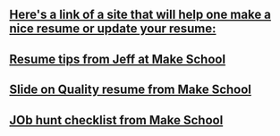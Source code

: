 ## [Here's a link of a site that will help one make a nice resume or update your resume:](https://jsonresume.org/)

## [Resume tips from Jeff at Make School](https://docs.google.com/presentation/d/1Zjtz8Hx56pNEYWAHPG1_khCXD5KxoBgIXfJtgrYTBHY/edit#slide=id.g44dddd6ae3_1_0)

## [Slide on Quality resume from Make School](https://docs.google.com/presentation/d/1TXO6-VC12iYY1r-48SfgleTjH8xjMy8Ge5JHNmNDDj0/edit#slide=id.p)

## [JOb hunt checklist from Make School](https://docs.google.com/document/d/1FD52I6tKofC1zpZyLWmX1BCQw5WDPkmzimvDSK_E_nM/edit#heading=h.9n0n8v9i08jn)
